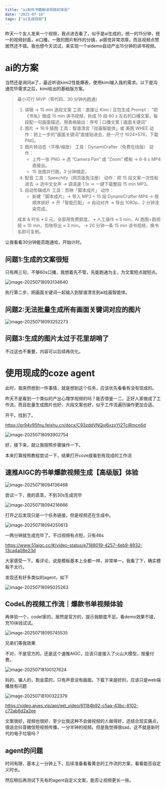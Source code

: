 ```yaml
---
title: "ai制作书籍解读视频初体验"
date: "2025-07-18"
tags: ["ai生成视频"]
---
```


昨天一个友人发来一个视频，我点进去看了，似乎是ai生成的，统一的15分钟，统一的视频封面，ai口播，一致的图片制作的分镜，ai感觉非常浓厚。而且视频点赞居然还不错。我也想今天试试，来实现一个aidemo自动产出15分钟的讲书视频。

# ai的方案

当然还是询问ai了，最近听说kimi2性能爆表，使用kimi输入我的需求。以下是沟通完毕需求之后，kimi给出的基础版方案。

> 最小可行 MVP（零代码、30 分钟内跑通）
>
> 1. 讲稿 → 15 min 逐段文案
>    工具：直接让 Kimi / 豆包生成
>    Prompt：
>    “把《书名》做成 15 min 讲书视频，拆成 15 段 60 s 左右的口播文案，每段配一句画面描述，用表格输出：序号 | 口播文案 | 画面关键词”
> 2. 图片 → 16:9 插图
>    工具：智谱清言「绘画智能体」或 美图 WHEE 
>    动作：把上一步的“画面关键词”直接贴进去，统一尺寸 1024×576，下载 PNG。
> 3. 图片转动态（平移/缩放）
>    工具：DynamiCrafter（免费在线版）
>    动作：
>    - 上传一张 PNG → 选 “Camera Pan” 或 “Zoom” 模板 → 6-8 s MP4 直接出。
>    - 15 张图并行跑，3 分钟搞定。
> 4. 配音
>    工具：Speechify（网页版免注册）
>    动作：把 15 段文案一次性粘进去 → 选中文女声 → 调语速 1.1x → 一键下载整段 15 min MP3。
> 5. 自动剪辑成片
>    工具：剪映「脚本成片」
>    动作：
>    - 新建「脚本成片」→ 导入 MP3 + 15 段 DynamiCrafter MP4 → 按顺序排好 → 开「智能匹配」→ 自动对齐 → 导出 1080p，2 分钟渲染完成。
>
> 成本 & 时长
> • 0 元，全部用免费额度。
> • 人工操作 ≈ 5 min，AI 跑图+跑视频 ≈ 10 min，剪映导出 ≈ 3 min。
> → 20 分钟一条 15 min 讲书视频，换书名即可复制。

让我看看30分钟能否跑通哈，开始计时。

## 问题1:生成的文案很短

只有两三句，不够60s口播，我想着先不管，先能跑通为主，为文案短点就短点。

![image-20250718093134640](https://qingyinoteimgs.oss-cn-beijing.aliyuncs.com/20250718093136923.png)

执行第二步，把画面关键词一起输入到智谱清言到ai绘画智能体。

## 问题2:无法批量生成所有画面关键词对应的图片

![image-20250718093252273](https://qingyinoteimgs.oss-cn-beijing.aliyuncs.com/20250718093254361.png)

## 问题3:生成的图片太过于花里胡哨了

不过这也不重要，内容可以后续再优化。

# 使用现成的coze agent

此时，我突然想到一件事情，就是想到这个任务，应该优先看看有没有现成的。

昨天不是看到一个类似的产出心理学视频的吗？能否借鉴一二，正好人家做成了工作流，而且批量生成图片也好，大段文案也好，似乎工作流遍历操作更加合适。

开干。找到了。

https://pr94v95fnu.feishu.cn/docx/C93zddVNQol6xzxYI2TciRmcn6d

![image-20250718093902754](https://qingyinoteimgs.oss-cn-beijing.aliyuncs.com/20250718093904753.png)

好，接下来，就让我按照步骤操作一下。

本来打算按照教程尝试一下，结果打开coze就看到有现成的工作流

## 速推AIGC的书单爆款视频生成【高级版】体验

![image-20250718094136468](https://qingyinoteimgs.oss-cn-beijing.aliyuncs.com/20250718094139792.png)

尝试一下，我的乖乖，不到30s生成完毕

![image-20250718094216666](https://qingyinoteimgs.oss-cn-beijing.aliyuncs.com/20250718094219665.png)

打开之后发现只是一个任务链接，但是视频还在生成中。

![image-20250718094250613](https://qingyinoteimgs.oss-cn-beijing.aliyuncs.com/20250718094253782.png)

一两分钟就生成完毕了。不过视频有点短，只有46s

https://www.51aigc.cc/#/video-status/e7188019-4257-4eb9-8932-13ca4a08e23d

大家感受一下。看评论，说是模板基本上全都一样，非常单一。我看了下，确实模板不太行。

发现还有好多类似的agent，如下

![image-20250718095025263](https://qingyinoteimgs.oss-cn-beijing.aliyuncs.com/20250718095028638.png)

## CodeL的视频工作流｜爆款书单视频体验

再体验一个，codel家的，居然是官方的，提示我额度不足。看demo效果不错，充10块钱试试。

![image-20250718095745535](https://qingyinoteimgs.oss-cn-beijing.aliyuncs.com/20250718095748032.png)

兄弟们等我效果

不对，不是官方的，还是这个速推AIGC，应该只是接入了火山大模型，按量付费。

![image-20250718100127624](https://qingyinoteimgs.oss-cn-beijing.aliyuncs.com/20250718100129890.png)

妈的，骗人的，割韭菜的，只有声音没有画面。下载下来是好的，应该只是web端播放有问题

![image-20250718100322379](https://qingyinoteimgs.oss-cn-beijing.aliyuncs.com/20250718100324613.png)

https://video.aiyes.vip/api/get_video/61184b92-c5aa-43bc-8102-c72ab6d2a2ee

文案很好，视频也很好，至少比我这种不会做视频的人做得好，还结合现实痛点，很适合抖音微信短视频传播，一分半钟的视频。但是我觉得很sad，这不就是新时代的电子垃圾吗？

## agent的问题

时间有限，基本上一分钟上下，后续准备看看黄总的工作流的方案，看看能否自定义时长。

然后稍后再测试下先有的agent自定义文案，能否让视频更长一些。

